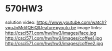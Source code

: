 # 570HW3
solution video:
https://www.youtube.com/watch?v=uJpMdifQEiQ&feature=youtu.be
image links:
http://csci571.com/hw/hw3/images/face.jpg
http://csci571.com/hw/hw3/images/coffee1.jpg
http://csci571.com/hw/hw3/images/coffee2.jpg
